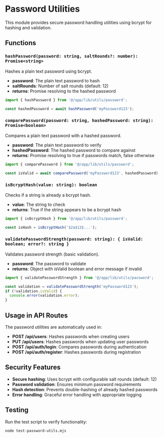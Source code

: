 # Password Utilities

This module provides secure password handling utilities using bcrypt for hashing and validation.

## Functions

### `hashPassword(password: string, saltRounds?: number): Promise<string>`

Hashes a plain text password using bcrypt.

- **password**: The plain text password to hash
- **saltRounds**: Number of salt rounds (default: 12)
- **returns**: Promise resolving to the hashed password

```typescript
import { hashPassword } from '@/app/lib/utils/password';

const hashedPassword = await hashPassword('myPassword123');
```

### `comparePassword(password: string, hashedPassword: string): Promise<boolean>`

Compares a plain text password with a hashed password.

- **password**: The plain text password to verify
- **hashedPassword**: The hashed password to compare against
- **returns**: Promise resolving to true if passwords match, false otherwise

```typescript
import { comparePassword } from '@/app/lib/utils/password';

const isValid = await comparePassword('myPassword123', hashedPassword);
```

### `isBcryptHash(value: string): boolean`

Checks if a string is already a bcrypt hash.

- **value**: The string to check
- **returns**: True if the string appears to be a bcrypt hash

```typescript
import { isBcryptHash } from '@/app/lib/utils/password';

const isHash = isBcryptHash('$2a$12$...');
```

### `validatePasswordStrength(password: string): { isValid: boolean; error?: string }`

Validates password strength (basic validation).

- **password**: The password to validate
- **returns**: Object with isValid boolean and error message if invalid

```typescript
import { validatePasswordStrength } from '@/app/lib/utils/password';

const validation = validatePasswordStrength('myPassword123');
if (!validation.isValid) {
  console.error(validation.error);
}
```

## Usage in API Routes

The password utilities are automatically used in:

- **POST /api/users**: Hashes passwords when creating users
- **PUT /api/users**: Hashes passwords when updating user passwords
- **POST /api/auth/login**: Compares passwords during authentication
- **POST /api/auth/register**: Hashes passwords during registration

## Security Features

- **Secure hashing**: Uses bcrypt with configurable salt rounds (default: 12)
- **Password validation**: Ensures minimum password requirements
- **Hash detection**: Prevents double-hashing of already hashed passwords
- **Error handling**: Graceful error handling with appropriate logging

## Testing

Run the test script to verify functionality:

```bash
node test-password-utils.mjs
```